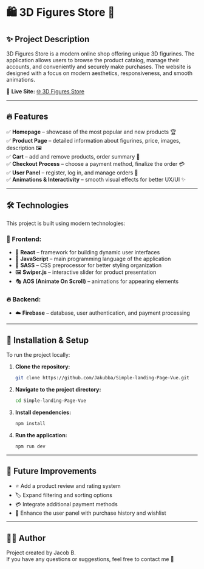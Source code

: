 # 🛍️ 3D Figures Store 🎨

## ✨ Project Description

3D Figures Store is a modern online shop offering unique 3D figurines. The application allows users to browse the product catalog, manage their accounts, and conveniently and securely make purchases. The website is designed with a focus on modern aesthetics, responsiveness, and smooth animations.

🔗 **Live Site:** [🌐 3D Figures Store](https://)

---

## 🔥 Features

✅ **Homepage** – showcase of the most popular and new products 🏆  
✅ **Product Page** – detailed information about figurines, price, images, description 🖼️  
✅ **Cart** – add and remove products, order summary 🛒  
✅ **Checkout Process** – choose a payment method, finalize the order 💳  
✅ **User Panel** – register, log in, and manage orders 👤  
✅ **Animations & Interactivity** – smooth visual effects for better UX/UI ✨

---

## 🛠️ Technologies

This project is built using modern technologies:

### 🎨 Frontend:

- 🚀 **React** – framework for building dynamic user interfaces
- 📜 **JavaScript** – main programming language of the application
- 🎨 **SASS** – CSS preprocessor for better styling organization
- 🖼️ **Swiper.js** – interactive slider for product presentation
- 🎭 **AOS (Animate On Scroll)** – animations for appearing elements

### 🔥 Backend:

- ☁️ **Firebase** – database, user authentication, and payment processing

---

## 🚀 Installation & Setup

To run the project locally:

1. **Clone the repository:**
   ```sh
   git clone https://github.com/Jakubba/Simple-landing-Page-Vue.git
   ```
2. **Navigate to the project directory:**
   ```sh
   cd Simple-landing-Page-Vue
   ```
3. **Install dependencies:**
   ```sh
   npm install
   ```
4. **Run the application:**
   ```sh
   npm run dev
   ```

---

## 🔮 Future Improvements

- ⭐ Add a product review and rating system
- 🏷️ Expand filtering and sorting options
- 💳 Integrate additional payment methods
- 📜 Enhance the user panel with purchase history and wishlist

---

## 👨‍💻 Author

Project created by Jacob B.  
If you have any questions or suggestions, feel free to contact me 📧
